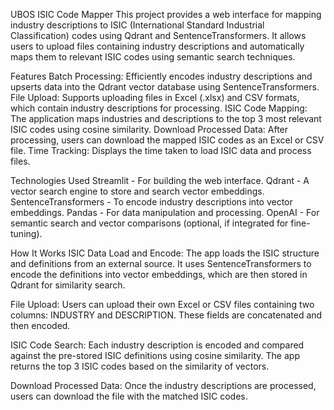 UBOS ISIC Code Mapper
This project provides a web interface for mapping industry descriptions to ISIC (International Standard Industrial Classification) codes using Qdrant and SentenceTransformers. It allows users to upload files containing industry descriptions and automatically maps them to relevant ISIC codes using semantic search techniques.

Features
Batch Processing: Efficiently encodes industry descriptions and upserts data into the Qdrant vector database using SentenceTransformers.
File Upload: Supports uploading files in Excel (.xlsx) and CSV formats, which contain industry descriptions for processing.
ISIC Code Mapping: The application maps industries and descriptions to the top 3 most relevant ISIC codes using cosine similarity.
Download Processed Data: After processing, users can download the mapped ISIC codes as an Excel or CSV file.
Time Tracking: Displays the time taken to load ISIC data and process files.

Technologies Used
Streamlit - For building the web interface.
Qdrant - A vector search engine to store and search vector embeddings.
SentenceTransformers - To encode industry descriptions into vector embeddings.
Pandas - For data manipulation and processing.
OpenAI - For semantic search and vector comparisons (optional, if integrated for fine-tuning).

How It Works
ISIC Data Load and Encode: The app loads the ISIC structure and definitions from an external source. It uses SentenceTransformers to encode the definitions into vector embeddings, which are then stored in Qdrant for similarity search.

File Upload: Users can upload their own Excel or CSV files containing two columns: INDUSTRY and DESCRIPTION. These fields are concatenated and then encoded.

ISIC Code Search: Each industry description is encoded and compared against the pre-stored ISIC definitions using cosine similarity. The app returns the top 3 ISIC codes based on the similarity of vectors.

Download Processed Data: Once the industry descriptions are processed, users can download the file with the matched ISIC codes.
